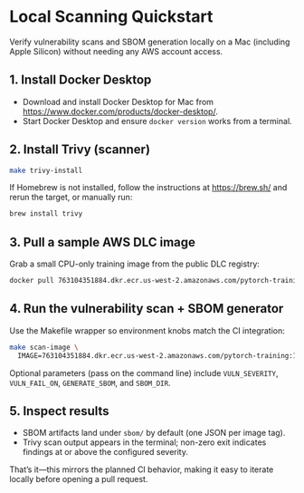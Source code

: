 # Local Scanning Quickstart

Verify vulnerability scans and SBOM generation locally on a Mac (including Apple Silicon) without needing any AWS account access.

## 1. Install Docker Desktop
- Download and install Docker Desktop for Mac from <https://www.docker.com/products/docker-desktop/>.
- Start Docker Desktop and ensure `docker version` works from a terminal.

## 2. Install Trivy (scanner)
```sh
make trivy-install
```
If Homebrew is not installed, follow the instructions at <https://brew.sh/> and rerun the target, or manually run:
```sh
brew install trivy
```

## 3. Pull a sample AWS DLC image
Grab a small CPU-only training image from the public DLC registry:
```sh
docker pull 763104351884.dkr.ecr.us-west-2.amazonaws.com/pytorch-training:1.13.1-cpu-py38-ubuntu20.04
```

## 4. Run the vulnerability scan + SBOM generator
Use the Makefile wrapper so environment knobs match the CI integration:
```sh
make scan-image \
  IMAGE=763104351884.dkr.ecr.us-west-2.amazonaws.com/pytorch-training:1.13.1-cpu-py38-ubuntu20.04
```
Optional parameters (pass on the command line) include `VULN_SEVERITY`, `VULN_FAIL_ON`, `GENERATE_SBOM`, and `SBOM_DIR`.

## 5. Inspect results
- SBOM artifacts land under `sbom/` by default (one JSON per image tag).
- Trivy scan output appears in the terminal; non-zero exit indicates findings at or above the configured severity.

That’s it—this mirrors the planned CI behavior, making it easy to iterate locally before opening a pull request.
